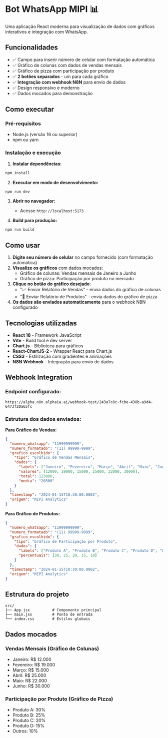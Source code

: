 # Bot WhatsApp MIPI 📊

Uma aplicação React moderna para visualização de dados com gráficos interativos e integração com WhatsApp.

## Funcionalidades

- ✅ Campo para inserir número de celular com formatação automática
- ✅ Gráfico de colunas com dados de vendas mensais
- ✅ Gráfico de pizza com participação por produto
- ✅ **2 botões separados** - um para cada gráfico
- ✅ **Integração com webhook N8N** para envio de dados
- ✅ Design responsivo e moderno
- ✅ Dados mocados para demonstração

## Como executar

### Pré-requisitos
- Node.js (versão 16 ou superior)
- npm ou yarn

### Instalação e execução

1. **Instalar dependências:**
```bash
npm install
```

2. **Executar em modo de desenvolvimento:**
```bash
npm run dev
```

3. **Abrir no navegador:**
   - Acesse `http://localhost:5173`

4. **Build para produção:**
```bash
npm run build
```

## Como usar

1. **Digite seu número de celular** no campo fornecido (com formatação automática)
2. **Visualize os gráficos** com dados mocados:
   - Gráfico de colunas: Vendas mensais de Janeiro a Junho
   - Gráfico de pizza: Participação por produto no mercado
3. **Clique no botão do gráfico desejado**:
   - "📈 Enviar Relatório de Vendas" - envia dados do gráfico de colunas
   - "🍰 Enviar Relatório de Produtos" - envia dados do gráfico de pizza
4. **Os dados são enviados automaticamente** para o webhook N8N configurado

## Tecnologias utilizadas

- **React 18** - Framework JavaScript
- **Vite** - Build tool e dev server
- **Chart.js** - Biblioteca para gráficos
- **React-ChartJS-2** - Wrapper React para Chart.js
- **CSS3** - Estilização com gradientes e animações
- **N8N Webhook** - Integração para envio de dados

## Webhook Integration

### Endpoint configurado:
```
https://alpha.n8n.alphaia.ai/webhook-test/243a7c8c-fcbe-438b-a9d4-6473f20a65fc
```

### Estrutura dos dados enviados:

**Para Gráfico de Vendas:**
```json
{
  "numero_whatsapp": "11999999999",
  "numero_formatado": "(11) 99999-9999",
  "grafico_escolhido": {
    "tipo": "Gráfico de Vendas Mensais",
    "dados": {
      "labels": ["Janeiro", "Fevereiro", "Março", "Abril", "Maio", "Junho"],
      "valores": [12000, 19000, 15000, 25000, 22000, 30000],
      "total": 123000,
      "media": "20500"
    }
  },
  "timestamp": "2024-01-15T10:30:00.000Z",
  "origem": "MIPI Analytics"
}
```

**Para Gráfico de Produtos:**
```json
{
  "numero_whatsapp": "11999999999",
  "numero_formatado": "(11) 99999-9999",
  "grafico_escolhido": {
    "tipo": "Gráfico de Participação por Produto",
    "dados": {
      "labels": ["Produto A", "Produto B", "Produto C", "Produto D", "Outros"],
      "percentuais": [30, 25, 20, 15, 10]
    }
  },
  "timestamp": "2024-01-15T10:30:00.000Z",
  "origem": "MIPI Analytics"
}
```

## Estrutura do projeto

```
src/
├── App.jsx          # Componente principal
├── main.jsx         # Ponto de entrada
└── index.css        # Estilos globais
```

## Dados mocados

### Vendas Mensais (Gráfico de Colunas)
- Janeiro: R$ 12.000
- Fevereiro: R$ 19.000
- Março: R$ 15.000
- Abril: R$ 25.000
- Maio: R$ 22.000
- Junho: R$ 30.000

### Participação por Produto (Gráfico de Pizza)
- Produto A: 30%
- Produto B: 25%
- Produto C: 20%
- Produto D: 15%
- Outros: 10%
